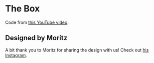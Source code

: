 # The Box

Code from [this YouTube video](https://youtu.be/QBfblbmTTF4).

## Designed by Moritz

A bit thank you to Moritz for sharing the design with us! Check out [his Instagram](https://www.instagram.com/mei.moritz/).
